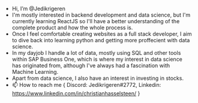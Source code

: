 - Hi, I’m @Jedikrigeren
- I'm mostly interested in backend development and data science, but I'm currently learning ReactJS so I'll have a better understanding of the complete product and how the      whole process is.
- Once I feel comfortable creating websites as a full stack developer, I aim to dive back into learning python and getting more proffecient with data science.
- In my dayjob I handle a lot of data, mostly using SQL and other tools within SAP Business One, which is where my interest in data science has originated from, although I've always had a fascination with Machine Learning.
- Apart from data science, I also have an interest in investing in stocks. 
- 📫 How to reach me {
Discord: Jedikrigeren#2772,
Linkedin: https://www.linkedin.com/in/christianhasselsteen/
}


<!---
Jedikrigeren/Jedikrigeren is a ✨ special ✨ repository because its `README.md` (this file) appears on your GitHub profile.
You can click the Preview link to take a look at your changes.
--->
